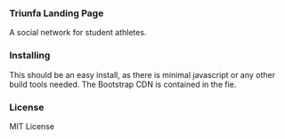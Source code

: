 ### Triunfa Landing Page
A social network for student athletes.


### Installing
This should be an easy install, as there is minimal javascript or any other build tools needed. The Bootstrap CDN is contained in the fie.


### License
MIT License



